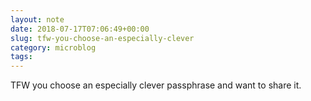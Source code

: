 ```yaml
---
layout: note
date: 2018-07-17T07:06:49+00:00
slug: tfw-you-choose-an-especially-clever
category: microblog
tags:
---
```

TFW you choose an especially clever passphrase and want to share it.

